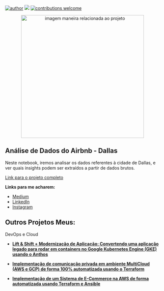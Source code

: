 [![author](https://img.shields.io/badge/author-henriquechinaglia-red.svg)](https://www.linkedin.com/in/henrique-chinaglia-b7897564/) [![](https://img.shields.io/badge/python-3.7+-blue.svg)](https://www.python.org/downloads/release/python-365/) [![contributions welcome](https://img.shields.io/badge/contributions-welcome-brightgreen.svg?style=flat)](https://github.com/hchinaglia)

<p align="center">
  <img src="https://uploads-ssl.webflow.com/606907b169dcd481e8fd42c4/628fcc28ae967c5ccc32de0c_data-science-p-1080.jpeg" alt="imagem maneira relacionada ao projeto"height=400px >
</p>

## Análise de Dados do Airbnb - Dallas

Neste notebook, iremos analisar os dados referentes à cidade de Dallas, e ver quais insights podem ser extraídos a partir de dados brutos.

[Link para o projeto completo](https://colab.research.google.com/drive/11tz72Jep7085zRDMWtd0BcFYxzZr2RhA?usp=sharing)

**Links para me acharem:**
* [Medium](https://medium.com/@henriquechinaglia)
* [LinkedIn](https://www.linkedin.com/in/henrique-chinaglia-b7897564/)
* [Instagram](https://www.instagram.com/henriquechinaglia/)


## Outros Projetos Meus:

DevOps e Cloud
* **[Lift & Shift + Modernização de Aplicação: Convertendo uma aplicação legado para rodar em containers no Google Kubernetes Engine (GKE) usando o Anthos](https://medium.com/@henriquechinaglia/lift-shift-modernização-de-aplicação-convertendo-uma-aplicação-legado-para-rodar-em-containers-f3235a8cab60)**

* **[Implementação de comunicação privada em ambiente MultiCloud (AWS e GCP) de forma 100% automatizada usando o Terraform](https://medium.com/@henriquechinaglia/implementação-de-comunicação-privada-em-ambiente-multicloud-aws-e-gcp-de-forma-100-automatizada-94ec28cfdd72)**
 
* **[Implementação de um Sistema de E-Commerce na AWS de forma automatizada usando Terraform e Ansible](https://medium.com/@henriquechinaglia/implementação-de-um-sistema-de-e-commerce-na-aws-de-forma-automatizada-usando-terraform-e-ansible-20e5a94bfb5b)**
